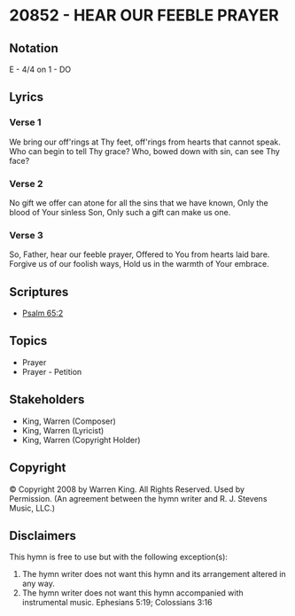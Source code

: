 # 20852 - HEAR OUR FEEBLE PRAYER

## Notation

E - 4/4 on 1 - DO

## Lyrics

### Verse 1

We bring our off'rings at Thy feet, off'rings from hearts that cannot speak. Who can begin to tell Thy grace? Who, bowed down with sin, can see Thy face?

### Verse 2

No gift we offer can atone for all the sins that we have known, Only the blood of Your sinless Son, Only such a gift can make us one.

### Verse 3

So, Father, hear our feeble prayer, Offered to You from hearts laid bare. Forgive us of our foolish ways, Hold us in the warmth of Your embrace.


## Scriptures

- [Psalm 65:2](https://www.biblegateway.com/passage/?search=Psalm%2065%3A2)

## Topics

- Prayer
- Prayer - Petition

## Stakeholders

- King, Warren (Composer)
- King, Warren (Lyricist)
- King, Warren (Copyright Holder)

## Copyright

© Copyright 2008 by Warren King. All Rights Reserved. Used by Permission.
(An agreement between the hymn writer and R. J. Stevens Music, LLC.)

## Disclaimers

This hymn is free to use but with the following exception(s):
1. The hymn writer does not want this hymn and its arrangement altered in any way.
2. The hymn writer does not want this hymn accompanied with instrumental music.
Ephesians 5:19; Colossians 3:16

